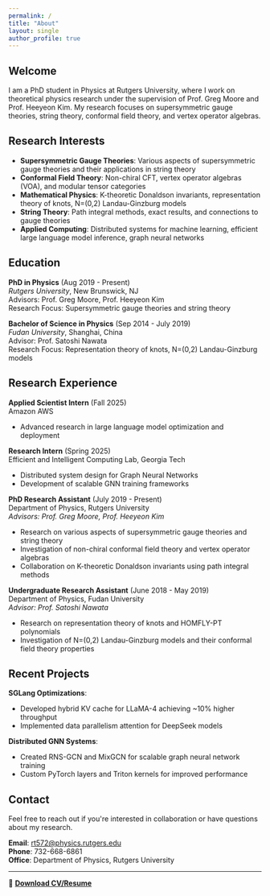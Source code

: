 ```yaml
---
permalink: /
title: "About"
layout: single
author_profile: true
---
```


## Welcome

I am a PhD student in Physics at Rutgers University, where I work on theoretical physics research under the supervision of Prof. Greg Moore and Prof. Heeyeon Kim. My research focuses on supersymmetric gauge theories, string theory, conformal field theory, and vertex operator algebras.

## Research Interests

- **Supersymmetric Gauge Theories**: Various aspects of supersymmetric gauge theories and their applications in string theory
- **Conformal Field Theory**: Non-chiral CFT, vertex operator algebras (VOA), and modular tensor categories
- **Mathematical Physics**: K-theoretic Donaldson invariants, representation theory of knots, N=(0,2) Landau-Ginzburg models
- **String Theory**: Path integral methods, exact results, and connections to gauge theories
- **Applied Computing**: Distributed systems for machine learning, efficient large language model inference, graph neural networks

## Education

**PhD in Physics** (Aug 2019 - Present)  
*Rutgers University*, New Brunswick, NJ  
Advisors: Prof. Greg Moore, Prof. Heeyeon Kim  
Research Focus: Supersymmetric gauge theories and string theory

**Bachelor of Science in Physics** (Sep 2014 - July 2019)  
*Fudan University*, Shanghai, China  
Advisor: Prof. Satoshi Nawata  
Research Focus: Representation theory of knots, N=(0,2) Landau-Ginzburg models

## Research Experience

**Applied Scientist Intern** (Fall 2025)  
Amazon AWS  

- Advanced research in large language model optimization and deployment

**Research Intern** (Spring 2025)  
Efficient and Intelligent Computing Lab, Georgia Tech  

- Distributed system design for Graph Neural Networks
- Development of scalable GNN training frameworks

**PhD Research Assistant** (July 2019 - Present)  
Department of Physics, Rutgers University  
*Advisors: Prof. Greg Moore, Prof. Heeyeon Kim*

- Research on various aspects of supersymmetric gauge theories and string theory
- Investigation of non-chiral conformal field theory and vertex operator algebras
- Collaboration on K-theoretic Donaldson invariants using path integral methods

**Undergraduate Research Assistant** (June 2018 - May 2019)  
Department of Physics, Fudan University  
*Advisor: Prof. Satoshi Nawata*

- Research on representation theory of knots and HOMFLY-PT polynomials
- Investigation of N=(0,2) Landau-Ginzburg models and their conformal field theory properties

## Recent Projects

**SGLang Optimizations**:

- Developed hybrid KV cache for LLaMA-4 achieving ~10% higher throughput
- Implemented data parallelism attention for DeepSeek models

**Distributed GNN Systems**:

- Created RNS-GCN and MixGCN for scalable graph neural network training
- Custom PyTorch layers and Triton kernels for improved performance

## Contact

Feel free to reach out if you're interested in collaboration or have questions about my research.

**Email**: rt572@physics.rutgers.edu  
**Phone**: 732-668-6861  
**Office**: Department of Physics, Rutgers University

---

📄 **[Download CV/Resume](<{{ site.url }}/assets/documents/cv.pdf>)**